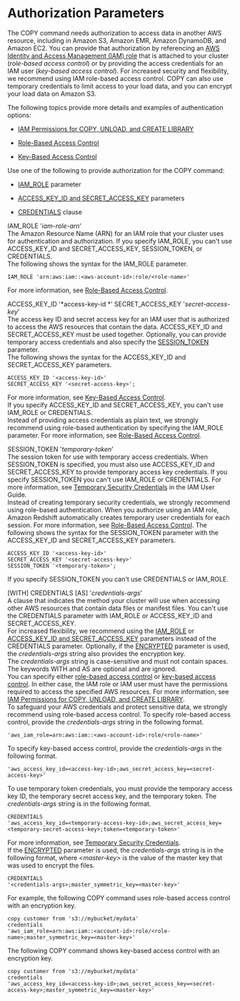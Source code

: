 # Authorization Parameters<a name="copy-parameters-authorization"></a>

The COPY command needs authorization to access data in another AWS resource, including in Amazon S3, Amazon EMR, Amazon DynamoDB, and Amazon EC2\. You can provide that authorization by referencing an [AWS Identity and Access Management \(IAM\) role](http://docs.aws.amazon.com/IAM/latest/UserGuide/id_roles.html) that is attached to your cluster \(*role\-based access control*\) or by providing the access credentials for an IAM user \(*key\-based access control*\)\. For increased security and flexibility, we recommend using IAM role\-based access control\. COPY can also use temporary credentials to limit access to your load data, and you can encrypt your load data on Amazon S3\. 

The following topics provide more details and examples of authentication options:

+ [IAM Permissions for COPY, UNLOAD, and CREATE LIBRARY](copy-usage_notes-access-permissions.md#copy-usage_notes-iam-permissions)

+ [Role\-Based Access Control](copy-usage_notes-access-permissions.md#copy-usage_notes-access-role-based)

+ [Key\-Based Access Control](copy-usage_notes-access-permissions.md#copy-usage_notes-access-key-based)

Use one of the following to provide authorization for the COPY command: 

+ [IAM_ROLE](#copy-iam-role) parameter

+ [ACCESS_KEY_ID and SECRET_ACCESS_KEY](#copy-access-key-id) parameters

+ [CREDENTIALS](#copy-credentials) clause

IAM\_ROLE '*iam\-role\-arn*'  
The Amazon Resource Name \(ARN\) for an IAM role that your cluster uses for authentication and authorization\. If you specify IAM\_ROLE, you can't use ACCESS\_KEY\_ID and SECRET\_ACCESS\_KEY, SESSION\_TOKEN, or CREDENTIALS\.  
The following shows the syntax for the IAM\_ROLE parameter\.   

```
IAM_ROLE 'arn:aws:iam::<aws-account-id>:role/<role-name>'
```
For more information, see [Role\-Based Access Control](copy-usage_notes-access-permissions.md#copy-usage_notes-access-role-based)\. 

ACCESS\_KEY\_ID '*access\-key\-id *' SECRET\_ACCESS\_KEY '*secret\-access\-key*'  
The access key ID and secret access key for an IAM user that is authorized to access the AWS resources that contain the data\. ACCESS\_KEY\_ID and SECRET\_ACCESS\_KEY must be used together\. Optionally, you can provide temporary access credentials and also specify the [SESSION_TOKEN](#copy-token) parameter\.   
The following shows the syntax for the ACCESS\_KEY\_ID and SECRET\_ACCESS\_KEY parameters\.   

```
ACCESS_KEY_ID '<access-key-id>'
SECRET_ACCESS_KEY '<secret-access-key>';
```
For more information, see [Key\-Based Access Control](copy-usage_notes-access-permissions.md#copy-usage_notes-access-key-based)\.   
If you specify ACCESS\_KEY\_ID and SECRET\_ACCESS\_KEY, you can't use IAM\_ROLE or CREDENTIALS\.   
Instead of providing access credentials as plain text, we strongly recommend using role\-based authentication by specifying the IAM\_ROLE parameter\. For more information, see [Role\-Based Access Control](copy-usage_notes-access-permissions.md#copy-usage_notes-access-role-based)\. 

SESSION\_TOKEN '*temporary\-token*'  
The session token for use with temporary access credentials\. When SESSION\_TOKEN is specified, you must also use ACCESS\_KEY\_ID and SECRET\_ACCESS\_KEY to provide temporary access key credentials\. If you specify SESSION\_TOKEN you can't use IAM\_ROLE or CREDENTIALS\. For more information, see [Temporary Security Credentials](copy-usage_notes-access-permissions.md#r_copy-temporary-security-credentials) in the IAM User Guide\.  
Instead of creating temporary security credentials, we strongly recommend using role\-based authentication\. When you authorize using an IAM role, Amazon Redshift automatically creates temporary user credentials for each session\. For more information, see [Role\-Based Access Control](copy-usage_notes-access-permissions.md#copy-usage_notes-access-role-based)\. 
The following shows the syntax for the SESSION\_TOKEN parameter with the ACCESS\_KEY\_ID and SECRET\_ACCESS\_KEY parameters\.   

```
ACCESS_KEY_ID '<access-key-id>'
SECRET_ACCESS_KEY '<secret-access-key>'
SESSION_TOKEN '<temporary-token>';
```
If you specify SESSION\_TOKEN you can't use CREDENTIALS or IAM\_ROLE\. 

\[WITH\] CREDENTIALS \[AS\] '*credentials\-args*'  
A clause that indicates the method your cluster will use when accessing other AWS resources that contain data files or manifest files\. You can't use the CREDENTIALS parameter with IAM\_ROLE or ACCESS\_KEY\_ID and SECRET\_ACCESS\_KEY\.  
For increased flexibility, we recommend using the [IAM_ROLE](#copy-iam-role) or [ACCESS_KEY_ID and SECRET_ACCESS_KEY](#copy-access-key-id) parameters instead of the CREDENTIALS parameter\.
Optionally, if the [ENCRYPTED](copy-parameters-data-source-s3.md#copy-encrypted) parameter is used, the *credentials\-args* string also provides the encryption key\.  
The *credentials\-args* string is case\-sensitive and must not contain spaces\.  
The keywords WITH and AS are optional and are ignored\.  
You can specify either [role-based access control](copy-usage_notes-access-permissions.md#copy-usage_notes-access-role-based.phrase) or [key-based access control](copy-usage_notes-access-permissions.md#copy-usage_notes-access-key-based.phrase)\. In either case, the IAM role or IAM user must have the permissions required to access the specified AWS resources\. For more information, see [IAM Permissions for COPY, UNLOAD, and CREATE LIBRARY](copy-usage_notes-access-permissions.md#copy-usage_notes-iam-permissions)\.   
To safeguard your AWS credentials and protect sensitive data, we strongly recommend using role\-based access control\. 
To specify role\-based access control, provide the *credentials\-args* string in the following format\.  

```
'aws_iam_role=arn:aws:iam::<aws-account-id>:role/<role-name>'
```
To specify key\-based access control, provide the *credentials\-args* in the following format\.  

```
'aws_access_key_id=<access-key-id>;aws_secret_access_key=<secret-access-key>'
```
To use temporary token credentials, you must provide the temporary access key ID, the temporary secret access key, and the temporary token\. The *credentials\-args* string is in the following format\.   

```
CREDENTIALS
'aws_access_key_id=<temporary-access-key-id>;aws_secret_access_key=<temporary-secret-access-key>;token=<temporary-token>'
```
 For more information, see [Temporary Security Credentials](copy-usage_notes-access-permissions.md#r_copy-temporary-security-credentials)\.  
If the [ENCRYPTED](copy-parameters-data-source-s3.md#copy-encrypted) parameter is used, the *credentials\-args* string is in the following format, where *<master\-key>* is the value of the master key that was used to encrypt the files\.  

```
CREDENTIALS
'<credentials-args>;master_symmetric_key=<master-key>'
```
For example, the following COPY command uses role\-based access control with an encryption key\.  

```
copy customer from 's3://mybucket/mydata' 
credentials 
'aws_iam_role=arn:aws:iam::<account-id>:role/<role-name>;master_symmetric_key=<master-key>'
```
The following COPY command shows key\-based access control with an encryption key\.  

```
copy customer from 's3://mybucket/mydata' 
credentials 
'aws_access_key_id=<access-key-id>;aws_secret_access_key=<secret-access-key>;master_symmetric_key=<master-key>'
```